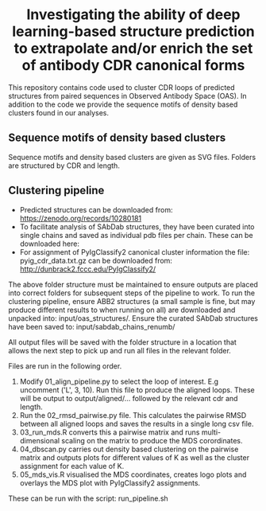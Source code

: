 <div align="center">    
 
# Investigating the ability of deep learning-based structure prediction to extrapolate and/or enrich the set of antibody CDR canonical forms

</div>

This repository contains code used to cluster CDR loops of predicted structures from paired sequences in Observed Antibody Space (OAS). In addition to the code we provide the sequence motifs of density based clusters found in our analyses.

## Sequence motifs of density based clusters
Sequence motifs and density based clusters are given as SVG files. Folders are structured by CDR and length.

## Clustering pipeline
- Predicted structures can be downloaded from: https://zenodo.org/records/10280181
- To facilitate analysis of SAbDab structures, they have been curated into single chains and saved as individual pdb files per chain. These can be downloaded here:
- For assignment of PyIgClassify2 canonical cluster information the file: pyig_cdr_data.txt.gz can be downloaded from: http://dunbrack2.fccc.edu/PyIgClassify2/

The above folder structure must be maintained to ensure outputs are placed into correct folders for subsequent steps of the pipeline to work.
To run the clustering pipeline, ensure ABB2 structures (a small sample is fine, but may produce different results to when running on all) are downloaded and unpacked into: input/oas_structures/. Ensure the curated SAbDab structures have been saved to: input/sabdab_chains_renumb/

All output files will be saved with the folder structure in a location that allows the next step to pick up and run all files in the relevant folder.

Files are run in the following order.
1. Modify 01_align_pipeline.py to select the loop of interest. E.g uncomment ('L', 3, 10). Run this file to produce the aligned loops. These will be output to output/aligned/... followed by the relevant cdr and length.
2. Run the 02_rmsd_pairwise.py file. This calculates the pairwise RMSD between all aligned loops and saves the results in a single long csv file.
3. 03_run_mds.R converts this a pairwise matrix and runs multi-dimensional scaling on the matrix to produce the MDS corordinates.
4. 04_dbscan.py carries out density based clustering on the pairwise matrix and outputs plots for different values of K as well as the cluster assignment for each value of K.
5. 05_mds_vis.R visualised the MDS coordinates, creates logo plots and overlays the MDS plot with PyIgClassify2 assignments.

These can be run with the script:
run_pipeline.sh
